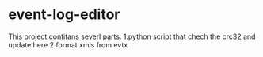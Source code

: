 # event-log-editor
This project contitans severl parts:
1.python script that chech the crc32 and update here
2.format xmls from evtx
